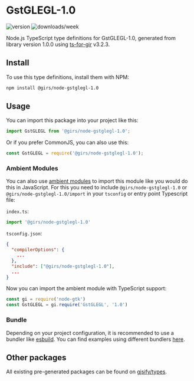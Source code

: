 
# GstGLEGL-1.0

![version](https://img.shields.io/npm/v/@girs/node-gstglegl-1.0)
![downloads/week](https://img.shields.io/npm/dw/@girs/node-gstglegl-1.0)


Node.js TypeScript type definitions for GstGLEGL-1.0, generated from library version 1.0.0 using [ts-for-gir](https://github.com/gjsify/ts-for-gir) v3.2.3.


## Install

To use this type definitions, install them with NPM:
```bash
npm install @girs/node-gstglegl-1.0
```

## Usage

You can import this package into your project like this:
```ts
import GstGLEGL from '@girs/node-gstglegl-1.0';
```

Or if you prefer CommonJS, you can also use this:
```ts
const GstGLEGL = require('@girs/node-gstglegl-1.0');
```

### Ambient Modules

You can also use [ambient modules](https://github.com/gjsify/ts-for-gir/tree/main/packages/cli#ambient-modules) to import this module like you would do this in JavaScript.
For this you need to include `@girs/node-gstglegl-1.0` or `@girs/node-gstglegl-1.0/import` in your `tsconfig` or entry point Typescript file:

`index.ts`:
```ts
import '@girs/node-gstglegl-1.0'
```

`tsconfig.json`:
```json
{
  "compilerOptions": {
    ...
  },
  "include": ["@girs/node-gstglegl-1.0"],
  ...
}
```

Now you can import the ambient module with TypeScript support: 

```ts
const gi = require('node-gtk')
const GstGLEGL = gi.require('GstGLEGL', '1.0')
```


### Bundle

Depending on your project configuration, it is recommended to use a bundler like [esbuild](https://esbuild.github.io/). You can find examples using different bundlers [here](https://github.com/gjsify/ts-for-gir/tree/main/examples).

## Other packages

All existing pre-generated packages can be found on [gjsify/types](https://github.com/gjsify/types).

